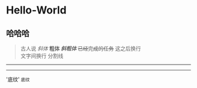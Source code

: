 # Hello-World
## 哈哈哈
>古人说
*斜体*
**粗体**
***斜粗体***
~~已经完成的任务~~
这之后换行  
文字间换行
分割线 
--- 

--- 
'底纹'
` 底纹 `
